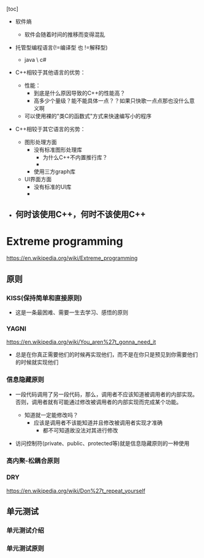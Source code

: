 [toc]

- 软件熵
	- 软件会随着时间的推移而变得混乱
- 托管型编程语言(!=编译型 也 !=解释型)
	- java \ c#

- C++相较于其他语言的优势：
	- 性能：
		- 到底是什么原因导致的C++的性能高？
		- 高多少个量级？能不能具体一点？？如果只快歌一点点那也没什么意义啊
	- 可以使用裸的"类C的函数式"方式来快速编写小的程序
- C++相较于其它语言的劣势：
	- 图形处理方面
		- 没有标准图形处理库
			- 为什么C++不内置推行库？
			- 
		- 使用三方graph库
	- UI界面方面
		- 没有标准的UI库
		- 
- 何时该使用C++，何时不该使用C++
	- 

# Extreme programming
https://en.wikipedia.org/wiki/Extreme_programming


## 原则
### KISS(保持简单和直接原则)
- 这是一条最困难、需要一生去学习、感悟的原则

### YAGNI
https://en.wikipedia.org/wiki/You_aren%27t_gonna_need_it

- 总是在你真正需要他们的时候再实现他们，而不是在你只是预见到你需要他们的时候就实现他们

### 信息隐藏原则
- 一段代码调用了另一段代码，那么，调用者不应该知道被调用者的内部实现。否则，调用者就有可能通过修改被调用者的内部实现而完成某个功能。
	- 知道就一定能修改吗？
		- 应该是调用者不该能知道并且修改被调用者实现才准确
			- 都不可知道故没法对其进行修改

- 访问控制符(private、public、protected等)就是信息隐藏原则的一种使用

### 高内聚-松耦合原则




### DRY
https://en.wikipedia.org/wiki/Don%27t_repeat_yourself


## 单元测试
### 单元测试介绍
### 单元测试原则